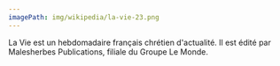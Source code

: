```yaml
---
imagePath: img/wikipedia/la-vie-23.png
---
```


La Vie est un hebdomadaire français chrétien d'actualité. Il est édité par Malesherbes Publications, filiale du Groupe Le Monde.

